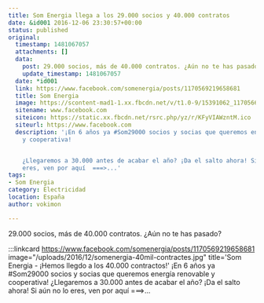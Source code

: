 ```yaml
---
title: Som Energia llega a los 29.000 socios y 40.000 contratos
date: &id001 2016-12-06 23:30:57+00:00
status: published
original:
  timestamp: 1481067057
  attachments: []
  data:
    post: 29.000 socios, más de 40.000 contratos. ¿Aún no te has pasado?
    update_timestamp: 1481067057
  date: *id001
  link: https://www.facebook.com/somenergia/posts/1170569219658681
  title: Som Energia
  image: https://scontent-mad1-1.xx.fbcdn.net/v/t1.0-9/15391062_1170566952992241_3826322173956355384_n.jpg?_nc_cat=105&_nc_sid=8024bb&_nc_ohc=RZEwjVNvqP8AX8jPgWT&_nc_oc=AQl5zzR0RdTNwsmwMbKPnBAghyUTi0obM-LNEwxcnXTpnz6zupCUpDqfJsVakgvoVVQ&_nc_ht=scontent-mad1-1.xx&oh=e3b9c1d6817b94e9b47b90dd4f368b45&oe=5F57A6B3
  sitename: www.facebook.com
  siteicon: https://static.xx.fbcdn.net/rsrc.php/yz/r/KFyVIAWzntM.ico
  siteurl: https://www.facebook.com
  description: '¡En 6 años ya #Som29000 socios y socias que queremos energía renovable
    y cooperativa!


    ¿Llegaremos a 30.000 antes de acabar el año? ¡Da el salto ahora! Si aún no lo
    eres, ven por aquí  ===>...'
tags:
- Som Energia
category: Electricidad
location: España
author: vokimon

---
```

29.000 socios, más de 40.000 contratos. ¿Aún no te has pasado?

:::linkcard https://www.facebook.com/somenergia/posts/1170569219658681 image="/uploads/2016/12/somenergia-40mil-contractes.jpg" title='Som Energia - ¡Hemos llegdo a los  40.000 contractos!'
    ¡En 6 años ya #Som29000 socios y socias que queremos energía renovable y cooperativa!        ¿Llegaremos a 30.000 antes de acabar el año? ¡Da el salto ahora! Si aún no lo eres, ven por aquí  ===>...

